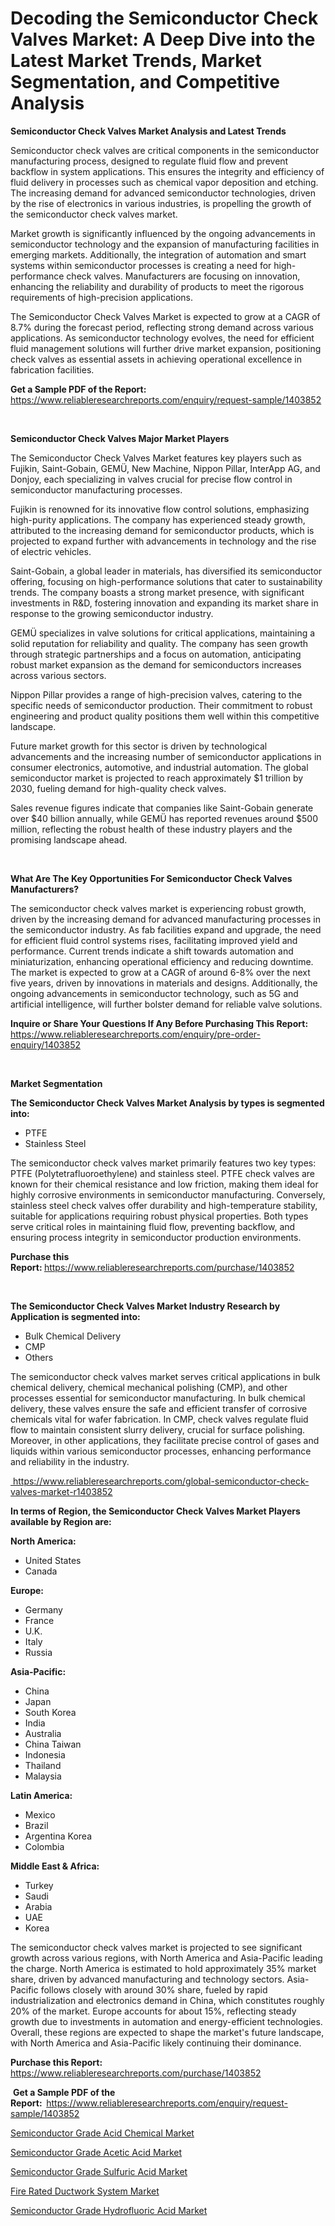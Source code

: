<p><h1>Decoding the Semiconductor Check Valves Market: A Deep Dive into the Latest Market Trends, Market Segmentation, and Competitive Analysis</h1></p><p><strong>Semiconductor Check Valves Market Analysis and Latest Trends</strong></p>
<p><p>Semiconductor check valves are critical components in the semiconductor manufacturing process, designed to regulate fluid flow and prevent backflow in system applications. This ensures the integrity and efficiency of fluid delivery in processes such as chemical vapor deposition and etching. The increasing demand for advanced semiconductor technologies, driven by the rise of electronics in various industries, is propelling the growth of the semiconductor check valves market.</p><p>Market growth is significantly influenced by the ongoing advancements in semiconductor technology and the expansion of manufacturing facilities in emerging markets. Additionally, the integration of automation and smart systems within semiconductor processes is creating a need for high-performance check valves. Manufacturers are focusing on innovation, enhancing the reliability and durability of products to meet the rigorous requirements of high-precision applications.</p><p>The Semiconductor Check Valves Market is expected to grow at a CAGR of 8.7% during the forecast period, reflecting strong demand across various applications. As semiconductor technology evolves, the need for efficient fluid management solutions will further drive market expansion, positioning check valves as essential assets in achieving operational excellence in fabrication facilities.</p></p>
<p><strong>Get a Sample PDF of the Report:&nbsp;</strong> <a href="https://www.reliableresearchreports.com/enquiry/request-sample/1403852?utm_campaign=10&utm_medium=2&utm_source=Github&utm_content=ia&utm_term=13012025&utm_id=semiconductor-check-valves">https://www.reliableresearchreports.com/enquiry/request-sample/1403852</a></p>
<p>&nbsp;</p>
<p><strong>Semiconductor Check Valves Major Market Players</strong></p>
<p><p>The Semiconductor Check Valves Market features key players such as Fujikin, Saint-Gobain, GEMÜ, New Machine, Nippon Pillar, InterApp AG, and Donjoy, each specializing in valves crucial for precise flow control in semiconductor manufacturing processes. </p><p>Fujikin is renowned for its innovative flow control solutions, emphasizing high-purity applications. The company has experienced steady growth, attributed to the increasing demand for semiconductor products, which is projected to expand further with advancements in technology and the rise of electric vehicles.</p><p>Saint-Gobain, a global leader in materials, has diversified its semiconductor offering, focusing on high-performance solutions that cater to sustainability trends. The company boasts a strong market presence, with significant investments in R&D, fostering innovation and expanding its market share in response to the growing semiconductor industry.</p><p>GEMÜ specializes in valve solutions for critical applications, maintaining a solid reputation for reliability and quality. The company has seen growth through strategic partnerships and a focus on automation, anticipating robust market expansion as the demand for semiconductors increases across various sectors.</p><p>Nippon Pillar provides a range of high-precision valves, catering to the specific needs of semiconductor production. Their commitment to robust engineering and product quality positions them well within this competitive landscape.</p><p>Future market growth for this sector is driven by technological advancements and the increasing number of semiconductor applications in consumer electronics, automotive, and industrial automation. The global semiconductor market is projected to reach approximately $1 trillion by 2030, fueling demand for high-quality check valves.</p><p>Sales revenue figures indicate that companies like Saint-Gobain generate over $40 billion annually, while GEMÜ has reported revenues around $500 million, reflecting the robust health of these industry players and the promising landscape ahead.</p></p>
<p>&nbsp;</p>
<p><strong>What Are The Key Opportunities For Semiconductor Check Valves Manufacturers?</strong></p>
<p><p>The semiconductor check valves market is experiencing robust growth, driven by the increasing demand for advanced manufacturing processes in the semiconductor industry. As fab facilities expand and upgrade, the need for efficient fluid control systems rises, facilitating improved yield and performance. Current trends indicate a shift towards automation and miniaturization, enhancing operational efficiency and reducing downtime. The market is expected to grow at a CAGR of around 6-8% over the next five years, driven by innovations in materials and designs. Additionally, the ongoing advancements in semiconductor technology, such as 5G and artificial intelligence, will further bolster demand for reliable valve solutions.</p></p>
<p><strong>Inquire or Share Your Questions If Any Before Purchasing This Report:</strong> <a href="https://www.reliableresearchreports.com/enquiry/pre-order-enquiry/1403852?utm_campaign=10&utm_medium=2&utm_source=Github&utm_content=ia&utm_term=13012025&utm_id=semiconductor-check-valves">https://www.reliableresearchreports.com/enquiry/pre-order-enquiry/1403852</a></p>
<p>&nbsp;</p>
<p><strong>Market Segmentation</strong></p>
<p><strong>The Semiconductor Check Valves Market Analysis by types is segmented into:</strong></p>
<p><ul><li>PTFE</li><li>Stainless Steel</li></ul></p>
<p><p>The semiconductor check valves market primarily features two key types: PTFE (Polytetrafluoroethylene) and stainless steel. PTFE check valves are known for their chemical resistance and low friction, making them ideal for highly corrosive environments in semiconductor manufacturing. Conversely, stainless steel check valves offer durability and high-temperature stability, suitable for applications requiring robust physical properties. Both types serve critical roles in maintaining fluid flow, preventing backflow, and ensuring process integrity in semiconductor production environments.</p></p>
<p><strong>Purchase this Report:&nbsp;</strong><a href="https://www.reliableresearchreports.com/purchase/1403852?utm_campaign=10&utm_medium=2&utm_source=Github&utm_content=ia&utm_term=13012025&utm_id=semiconductor-check-valves">https://www.reliableresearchreports.com/purchase/1403852</a></p>
<p>&nbsp;</p>
<p><strong>The Semiconductor Check Valves Market Industry Research by Application is segmented into:</strong></p>
<p><ul><li>Bulk Chemical Delivery</li><li>CMP</li><li>Others</li></ul></p>
<p><p>The semiconductor check valves market serves critical applications in bulk chemical delivery, chemical mechanical polishing (CMP), and other processes essential for semiconductor manufacturing. In bulk chemical delivery, these valves ensure the safe and efficient transfer of corrosive chemicals vital for wafer fabrication. In CMP, check valves regulate fluid flow to maintain consistent slurry delivery, crucial for surface polishing. Moreover, in other applications, they facilitate precise control of gases and liquids within various semiconductor processes, enhancing performance and reliability in the industry.</p></p>
<p><a href="https://www.reliableresearchreports.com/global-semiconductor-check-valves-market-r1403852?utm_campaign=10&utm_medium=2&utm_source=Github&utm_content=ia&utm_term=13012025&utm_id=semiconductor-check-valves">&nbsp;https://www.reliableresearchreports.com/global-semiconductor-check-valves-market-r1403852</a></p>
<p><strong>In terms of Region, the Semiconductor Check Valves Market Players available by Region are:</strong></p>
<p>
    <p> <strong> North America: </strong>
        <ul>
            <li>United States</li>
            <li>Canada</li>
        </ul>
        </p> 
    <p> <strong> Europe: </strong>
        <ul>
            <li>Germany</li>
            <li>France</li>
            <li>U.K.</li>
            <li>Italy</li>
            <li>Russia</li>
        </ul>
        </p> 
    <p> <strong> Asia-Pacific: </strong>
        <ul>
            <li>China</li>
            <li>Japan</li>
            <li>South Korea</li>
            <li>India</li>
            <li>Australia</li>
            <li>China Taiwan</li>
            <li>Indonesia</li>
            <li>Thailand</li>
            <li>Malaysia</li>
        </ul>
        </p> 
    <p> <strong> Latin America: </strong>
        <ul>
            <li>Mexico</li>
            <li>Brazil</li>
            <li>Argentina Korea</li>
            <li>Colombia</li>
        </ul>
        </p> 
    <p> <strong> Middle East & Africa: </strong>
        <ul>
            <li>Turkey</li>
            <li>Saudi</li>
            <li>Arabia</li>
            <li>UAE</li>
            <li>Korea</li>
        </ul>
    </p>
    </p>
<p><p>The semiconductor check valves market is projected to see significant growth across various regions, with North America and Asia-Pacific leading the charge. North America is estimated to hold approximately 35% market share, driven by advanced manufacturing and technology sectors. Asia-Pacific follows closely with around 30% share, fueled by rapid industrialization and electronics demand in China, which constitutes roughly 20% of the market. Europe accounts for about 15%, reflecting steady growth due to investments in automation and energy-efficient technologies. Overall, these regions are expected to shape the market's future landscape, with North America and Asia-Pacific likely continuing their dominance.</p></p>
<p><strong>Purchase this Report: </strong><a href="https://www.reliableresearchreports.com/purchase/1403852?utm_campaign=10&utm_medium=2&utm_source=Github&utm_content=ia&utm_term=13012025&utm_id=semiconductor-check-valves">https://www.reliableresearchreports.com/purchase/1403852</a></p>
<p>&nbsp;<strong>Get a Sample PDF of the Report:&nbsp;&nbsp;</strong><a href="https://www.reliableresearchreports.com/enquiry/request-sample/1403852?utm_campaign=10&utm_medium=2&utm_source=Github&utm_content=ia&utm_term=13012025&utm_id=semiconductor-check-valves">https://www.reliableresearchreports.com/enquiry/request-sample/1403852</a></p>
<p><strong></strong></p>
<p><p><a href="https://github.com/ygfu6u/Market-Research-Report-List-1/blob/main/semiconductor-grade-acid-chemical-market.md?utm_campaign=10&utm_medium=2&utm_source=Github&utm_content=ia&utm_term=13012025&utm_id=semiconductor-check-valves">Semiconductor Grade Acid Chemical Market</a></p><p><a href="https://github.com/millionkaryn68/Market-Research-Report-List-1/blob/main/semiconductor-grade-acetic-acid-market.md?utm_campaign=10&utm_medium=2&utm_source=Github&utm_content=ia&utm_term=13012025&utm_id=semiconductor-check-valves">Semiconductor Grade Acetic Acid Market</a></p><p><a href="https://github.com/leopardmicheal7019/Market-Research-Report-List-1/blob/main/semiconductor-grade-sulfuric-acid-market.md?utm_campaign=10&utm_medium=2&utm_source=Github&utm_content=ia&utm_term=13012025&utm_id=semiconductor-check-valves">Semiconductor Grade Sulfuric Acid Market</a></p><p><a href="https://github.com/domoniqueluoma76/Market-Research-Report-List-1/blob/main/fire-rated-ductwork-system-market.md?utm_campaign=10&utm_medium=2&utm_source=Github&utm_content=ia&utm_term=13012025&utm_id=semiconductor-check-valves">Fire Rated Ductwork System Market</a></p><p><a href="https://github.com/JubayerMia832/Market-Research-Report-List-1/blob/main/semiconductor-grade-hydrofluoric-acid-market.md?utm_campaign=10&utm_medium=2&utm_source=Github&utm_content=ia&utm_term=13012025&utm_id=semiconductor-check-valves">Semiconductor Grade Hydrofluoric Acid Market</a></p></p>